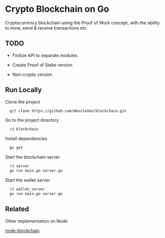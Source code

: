 
# Crypto Blockchain on Go

Cryptocurrency blockchain using the Proof of Work concept, with the ability to mine, send & receive transactions etc.




## TODO

- Finilize API to separate modules

- Create Proof of Stake version

- Non-crypto version



## Run Locally

Clone the project

```bash
  git clone https://github.com/mbuslenko/blockchain.git
```

Go to the project directory

```bash
  cd blockchain
```

Install dependencies

```bash
  go get
```

Start the blockchain server

```bash
  cd server
  go run main.go server.go
```

Start the wallet server
```bash
  cd wallet_server
  go run main.go server.go
```


## Related

Other implementation on Node

[node-blockchain](https://github.com/mbuslenko/node-blockchain)

